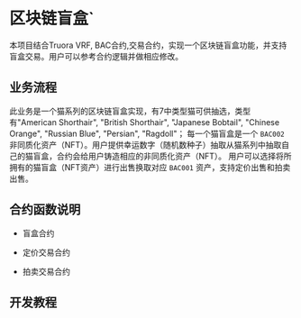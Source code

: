 # 区块链盲盒`
  本项目结合Truora VRF, BAC合约,交易合约，实现一个区块链盲盒功能，并支持盲盒交易。用户可以参考合约逻辑并做相应修改。
  
## 业务流程
  此业务是一个猫系列的区块链盲盒实现，有7中类型猫可供抽选，类型有"American Shorthair", "British Shorthair", "Japanese Bobtail", "Chinese Orange", "Russian Blue", "Persian", "Ragdoll"；
  每一个猫盲盒是一个 `BAC002` 非同质化资产（NFT）。用户提供幸运数字（随机数种子）抽取从猫系列中抽取自己的猫盲盒，合约会给用户铸造相应的非同质化资产（NFT）。
  用户可以选择将所拥有的猫盲盒（NFT资产）进行出售换取对应 `BAC001` 资产，支持定价出售和拍卖出售。

## 合约函数说明
  - 盲盒合约
    
  - 定价交易合约
    
  - 拍卖交易合约

## 开发教程

